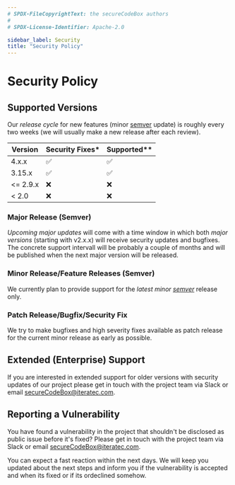 ```yaml
---
# SPDX-FileCopyrightText: the secureCodeBox authors
#
# SPDX-License-Identifier: Apache-2.0

sidebar_label: Security
title: "Security Policy"
---
```


# Security Policy

## Supported Versions
Our _release cycle_ for new features (minor [semver](https://semver.org/) update)
is roughly every two weeks (we will usually make a new release after each review). 

| Version | Security Fixes* | Supported** |
| ------- | ------------------ | ------------------ |
| 4.x.x | :white_check_mark: | :white_check_mark: |
| 3.15.x | :white_check_mark: | :white_check_mark: |
| \<= 2.9.x | :x: | :x: |
| \< 2.0 | :x: | :x: |

### Major Release (Semver)
_Upcoming major updates_ will come with a time window in which both _major versions_ (starting with v2.x.x)
will receive security updates and bugfixes. The concrete support intervall will be probably a couple of months
and will be published when the next major version will be released.

### Minor Release/Feature Releases (Semver)
We currently plan to provide support for the _latest minor [semver](https://semver.org/)_ release only.

### Patch Release/Bugfix/Security Fix
We try to make bugfixes and high severity fixes available as patch release for the current minor release
as early as possible.

## Extended (Enterprise) Support
If you are interested in extended support for older versions with security updates of our project 
please get in touch with the project team via Slack or email [secureCodeBox@iteratec.com](mailto:secureCodeBox@iteratec.com).

## Reporting a Vulnerability
You have found a vulnerability in the project that shouldn't be disclosed as public issue before it's fixed?
Please get in touch with the project team via Slack or email [secureCodeBox@iteratec.com](mailto:secureCodeBox@iteratec.com). 

You can expect a fast reaction within the next days. 
We will keep you updated about the next steps and inform you if the vulnerability is accepted and when its fixed or if its ordeclined somehow.
